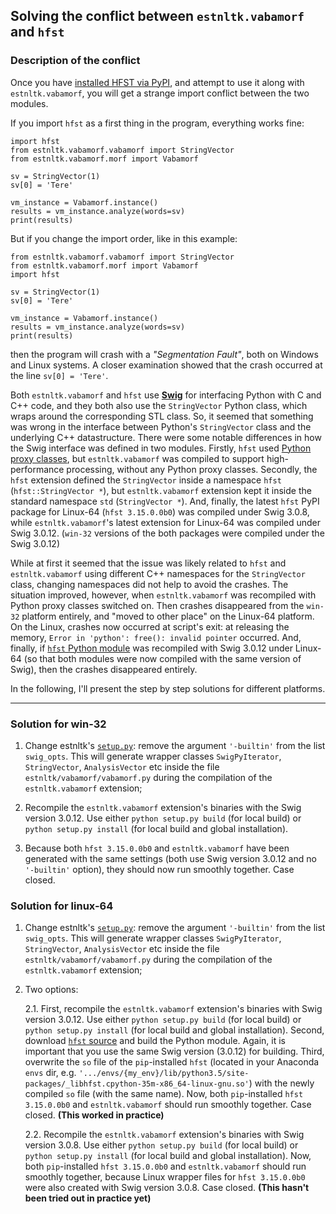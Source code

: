 ## Solving the conflict between `estnltk.vabamorf` and `hfst`

### Description of the conflict

Once you have [installed HFST via PyPI](https://pypi.org/project/hfst/#installation-via-pypi), and attempt to use it along with `estnltk.vabamorf`, you will get a strange import conflict between the two modules.

If you import `hfst` as a first thing in the program, everything works fine:

	import hfst
    from estnltk.vabamorf.vabamorf import StringVector
    from estnltk.vabamorf.morf import Vabamorf
    
    sv = StringVector(1)
    sv[0] = 'Tere'

    vm_instance = Vabamorf.instance()
    results = vm_instance.analyze(words=sv)
	print(results)

But if you change the import order, like in this example:

    from estnltk.vabamorf.vabamorf import StringVector
    from estnltk.vabamorf.morf import Vabamorf
	import hfst
    
    sv = StringVector(1)
    sv[0] = 'Tere'

    vm_instance = Vabamorf.instance()
    results = vm_instance.analyze(words=sv)
	print(results)

then the program will crash with a _"Segmentation Fault"_, both on Windows and Linux systems. A closer examination showed that the crash occurred at the line `sv[0] = 'Tere'`.

Both `estnltk.vabamorf` and `hfst` use [**Swig**](http://www.swig.org/) for interfacing Python with C and C++ code, and they both also use the `StringVector` Python class, which wraps around the corresponding STL class. 
So, it seemed that something was wrong in the interface between Python's `StringVector` class and the underlying C++ datastructure. 
There were some notable differences in how the Swig interface was defined in two modules. 
Firstly, `hfst` used [Python proxy classes](http://www.swig.org/Doc3.0/Python.html#Python_nn28), but `estnltk.vabamorf` was compiled to support high-performance processing, without any Python proxy classes.
Secondly, the `hfst` extension defined the `StringVector` inside a namespace `hfst` (`hfst::StringVector *`), but `estnltk.vabamorf` extension kept it inside the standard namespace `std` (`StringVector *`). 
And, finally, the latest `hfst` PyPI package for Linux-64 (`hfst 3.15.0.0b0`) was compiled under Swig 3.0.8, while `estnltk.vabamorf`'s latest extension for Linux-64 was compiled under Swig 3.0.12. (`win-32` versions of the both packages were compiled under the Swig 3.0.12)

While at first it seemed that the issue was likely related to `hfst` and `estnltk.vabamorf` using different C++ namespaces for the `StringVector` class, changing namespaces did not help to avoid the crashes. 
The situation improved, however, when `estnltk.vabamorf` was recompiled with Python proxy classes switched on. Then crashes disappeared from the `win-32` platform entirely, and "moved to other place" on the Linux-64 platform. On the Linux, crashes now occurred at script's exit: at releasing the memory, `Error in 'python': free(): invalid pointer` occurred.
And, finally, if [`hfst` Python module](https://github.com/hfst/hfst/tree/master/python) was recompiled with Swig 3.0.12 under Linux-64 (so that both modules were now compiled with the same version of Swig), then the crashes disappeared entirely. 
 
In the following, I'll present the step by step solutions for different platforms.

---

### Solution for win-32

1. Change estnltk's [`setup.py`](https://github.com/estnltk/estnltk/blob/version_1.6/setup.py#L33): remove the argument `'-builtin'` from the list `swig_opts`. This will generate wrapper classes `SwigPyIterator`, `StringVector`, `AnalysisVector` etc inside the file `estnltk/vabamorf/vabamorf.py` during the compilation of the `estnltk.vabamorf` extension;

2. Recompile the `estnltk.vabamorf` extension's binaries with the Swig version 3.0.12. Use either `python setup.py build` (for local build) or `python setup.py install` (for local build and global installation). 

3. Because both `hfst 3.15.0.0b0` and `estnltk.vabamorf` have been generated with the same settings (both use Swig version 3.0.12 and no `'-builtin'` option), they should now run smoothly together. Case closed.

### Solution for linux-64

1. Change estnltk's [`setup.py`](https://github.com/estnltk/estnltk/blob/version_1.6/setup.py#L33): remove the argument `'-builtin'` from the list `swig_opts`. This will generate wrapper classes `SwigPyIterator`, `StringVector`, `AnalysisVector` etc inside the file `estnltk/vabamorf/vabamorf.py` during the compilation of the `estnltk.vabamorf` extension;

2. Two options:
    
    2.1. First, recompile the `estnltk.vabamorf` extension's binaries with Swig version 3.0.12. Use either `python setup.py build` (for local build) or `python setup.py install` (for local build and global installation). Second, download [`hfst` source](https://github.com/hfst/hfst/tree/master/python) and build the Python module. Again, it is important that you use the same Swig version (3.0.12) for building. Third, overwrite the `so` file of the `pip`-installed `hfst` (located in your Anaconda `envs` dir, e.g. `'.../envs/{my_env}/lib/python3.5/site-packages/_libhfst.cpython-35m-x86_64-linux-gnu.so'`) with the newly compiled `so` file (with the same name). Now, both  `pip`-installed `hfst 3.15.0.0b0` and `estnltk.vabamorf` should run smoothly together. Case closed. **(This worked in practice)**

	2.2. Recompile the `estnltk.vabamorf` extension's binaries with Swig version 3.0.8. Use either `python setup.py build` (for local build) or `python setup.py install` (for local build and global installation). Now, both  `pip`-installed `hfst 3.15.0.0b0` and `estnltk.vabamorf` should run smoothly together, because Linux wrapper files for `hfst 3.15.0.0b0` were also created with Swig version 3.0.8. Case closed. **(This hasn't been tried out in practice yet)**